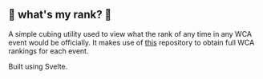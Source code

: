 ## 🥇 what's my rank? 🥇

A simple cubing utility used to view what the rank of any time in any WCA event would be officially. It makes use of [this](https://github.com/louismeunier/wca-stats-helper) repository to obtain full WCA rankings for each event.

Built using Svelte. 